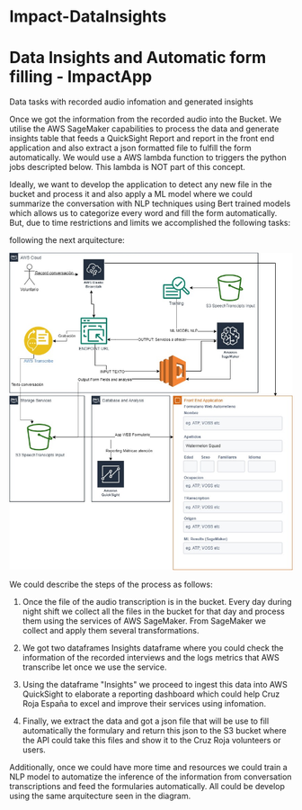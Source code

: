 # Impact-DataInsights
# Data Insights and Automatic form filling - ImpactApp

Data tasks with recorded audio infomation and generated insights

Once we got the information from the recorded audio into the Bucket. We utilise the AWS SageMaker capabilities to process the data and generate insights table that feeds a QuickSight Report and report in the front end application and also extract a json formatted file to fulfill the form automatically. We would use a AWS lambda function to triggers the python jobs descripted below. This lambda is NOT part of this concept.

Ideally, we want to develop the application to detect any new file in the bucket and process it and also apply a ML model where we could summarize the conversation with NLP techniques using Bert trained models which allows us to categorize every word and fill the form automatically. But, due to time restrictions and limits we accomplished the following tasks:

following the next arquitecture:

![Alt text](pythonfunctions/Hackathon_AWS-Page-1.jpg)


We could describe the steps of the process as follows:


1. Once the file of the audio transcription is in the bucket. Every day during night shift we collect all the files in the bucket for that day and process them using the services of AWS SageMaker. From SageMaker we collect and apply them several transformations. 

2. We got two dataframes Insights dataframe where you could check the information of the recorded interviews and the logs metrics that AWS transcribe let once we use the service.

3. Using the dataframe "Insights" we proceed to ingest this data into AWS QuickSight to elaborate a reporting dashboard which could help Cruz Roja España to excel and improve their services using infomation.

4. Finally, we extract the data and got a json file that will be use to fill automatically the formulary and return this json to the S3 bucket where the API could take this files and show it to the Cruz Roja volunteers or users. 


Additionally, once we could have more time and resources we could train a NLP model to automatize the inference of the information from conversation transcriptions and feed the formularies automatically. All could be develop using the same arquitecture seen in the diagram. 
